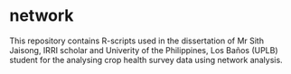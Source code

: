 # network
This repository contains R-scripts used in the dissertation of Mr Sith Jaisong,
IRRI scholar and Univerity of the Philippines, Los Baños (UPLB) student for the
analysing crop health survey data using network analysis.

